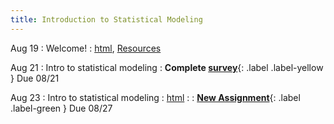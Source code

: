```yaml
---
title: Introduction to Statistical Modeling
---
```


Aug 19
: Welcome!
  : [html](https://jlacasa.github.io/stat705_fall2024/classes/day01_08192024), [Resources](https://jlacasa.github.io/stat705_fall2024/resources/)

Aug 21
: Intro to statistical modeling
  : **Complete [survey](https://forms.gle/Anv7f1uFUZDwoDsS9)**{: .label .label-yellow } Due 08/21

Aug 23
: Intro to statistical modeling
  : [html](#)
: []()
  : **[New Assignment](https://jlacasa.github.io/stat705_fall2024/assignments/hw1)**{: .label .label-green } Due 08/27
